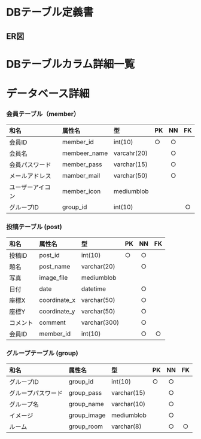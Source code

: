 # DBテーブル定義書
 ## ER図

 # DBテーブルカラム詳細一覧

 # データベース詳細

 ### 会員テーブル（member）
 |和名|属性名|型|PK|NN|FK|
 |:---|:---|:---|:---|:---:|:----:|
 |会員ID|member_id|int(10)|○|○||
 |会員名|membeer_name|varcahr(20)||○||
 |会員パスワード|member_pass|varchar(15)||○||
 |メールアドレス|mamber_mail|varchar(50)||○||
 |ユーザーアイコン|member_icon|mediumblob||||
 |グループID|group_id|int(10)|||○|
 
 ### 投稿テーブル (post)
 |和名|属性名|型|PK|NN|FK|
 |:---|:---|:---|:---|:---:|:----:|
 |投稿ID|post_id|int(10)|○|○||
 |題名|post_name|varchar(20)||○||
 |写真|image_file|mediumblob||||
 |日付|date|datetime||○||
 |座標X|coordinate_x|varchar(50)||○||
 |座標Y|coordinate_y|varchar(50)||○||
 |コメント|comment|varchar(300)||○||
 |会員ID|member_id|int(10)||○|○|
 
 ### グループテーブル (group) 
 |和名|属性名|型|PK|NN|FK|
 |:---|:---|:---|:---|:---:|:----:|
 |グループID|group_id|int(10)|○|○||
 |グループパスワード|group_pass|varchar(15)||○||
 |グループ名|group_name|varchar(10)||○||
 |イメージ|group_image|mediumblob||○||
 |ルーム|group_room|varchar(8)||○|○|
